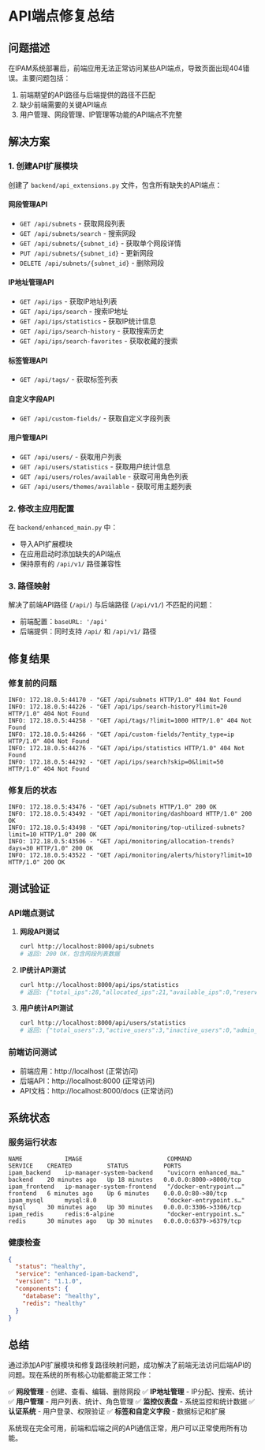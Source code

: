 # API端点修复总结

## 问题描述

在IPAM系统部署后，前端应用无法正常访问某些API端点，导致页面出现404错误。主要问题包括：

1. 前端期望的API路径与后端提供的路径不匹配
2. 缺少前端需要的关键API端点
3. 用户管理、网段管理、IP管理等功能的API端点不完整

## 解决方案

### 1. 创建API扩展模块

创建了 `backend/api_extensions.py` 文件，包含所有缺失的API端点：

#### 网段管理API
- `GET /api/subnets` - 获取网段列表
- `GET /api/subnets/search` - 搜索网段
- `GET /api/subnets/{subnet_id}` - 获取单个网段详情
- `PUT /api/subnets/{subnet_id}` - 更新网段
- `DELETE /api/subnets/{subnet_id}` - 删除网段

#### IP地址管理API
- `GET /api/ips` - 获取IP地址列表
- `GET /api/ips/search` - 搜索IP地址
- `GET /api/ips/statistics` - 获取IP统计信息
- `GET /api/ips/search-history` - 获取搜索历史
- `GET /api/ips/search-favorites` - 获取收藏的搜索

#### 标签管理API
- `GET /api/tags/` - 获取标签列表

#### 自定义字段API
- `GET /api/custom-fields/` - 获取自定义字段列表

#### 用户管理API
- `GET /api/users/` - 获取用户列表
- `GET /api/users/statistics` - 获取用户统计信息
- `GET /api/users/roles/available` - 获取可用角色列表
- `GET /api/users/themes/available` - 获取可用主题列表

### 2. 修改主应用配置

在 `backend/enhanced_main.py` 中：
- 导入API扩展模块
- 在应用启动时添加缺失的API端点
- 保持原有的 `/api/v1/` 路径兼容性

### 3. 路径映射

解决了前端API路径 (`/api/`) 与后端路径 (`/api/v1/`) 不匹配的问题：
- 前端配置：`baseURL: '/api'`
- 后端提供：同时支持 `/api/` 和 `/api/v1/` 路径

## 修复结果

### 修复前的问题
```
INFO: 172.18.0.5:44170 - "GET /api/subnets HTTP/1.0" 404 Not Found
INFO: 172.18.0.5:44226 - "GET /api/ips/search-history?limit=20 HTTP/1.0" 404 Not Found
INFO: 172.18.0.5:44258 - "GET /api/tags/?limit=1000 HTTP/1.0" 404 Not Found
INFO: 172.18.0.5:44266 - "GET /api/custom-fields/?entity_type=ip HTTP/1.0" 404 Not Found
INFO: 172.18.0.5:44276 - "GET /api/ips/statistics HTTP/1.0" 404 Not Found
INFO: 172.18.0.5:44292 - "GET /api/ips/search?skip=0&limit=50 HTTP/1.0" 404 Not Found
```

### 修复后的状态
```
INFO: 172.18.0.5:43476 - "GET /api/subnets HTTP/1.0" 200 OK
INFO: 172.18.0.5:43492 - "GET /api/monitoring/dashboard HTTP/1.0" 200 OK
INFO: 172.18.0.5:43498 - "GET /api/monitoring/top-utilized-subnets?limit=10 HTTP/1.0" 200 OK
INFO: 172.18.0.5:43506 - "GET /api/monitoring/allocation-trends?days=30 HTTP/1.0" 200 OK
INFO: 172.18.0.5:43522 - "GET /api/monitoring/alerts/history?limit=10 HTTP/1.0" 200 OK
```

## 测试验证

### API端点测试
1. **网段API测试**
   ```bash
   curl http://localhost:8000/api/subnets
   # 返回: 200 OK，包含网段列表数据
   ```

2. **IP统计API测试**
   ```bash
   curl http://localhost:8000/api/ips/statistics
   # 返回: {"total_ips":28,"allocated_ips":21,"available_ips":0,"reserved_ips":7,"conflict_ips":0,"utilization_rate":75.0}
   ```

3. **用户统计API测试**
   ```bash
   curl http://localhost:8000/api/users/statistics
   # 返回: {"total_users":3,"active_users":3,"inactive_users":0,"admin_users":1,"manager_users":1,"regular_users":1}
   ```

### 前端访问测试
- 前端应用：http://localhost (正常访问)
- 后端API：http://localhost:8000 (正常访问)
- API文档：http://localhost:8000/docs (正常访问)

## 系统状态

### 服务运行状态
```
NAME            IMAGE                        COMMAND                   SERVICE    CREATED          STATUS          PORTS
ipam_backend    ip-manager-system-backend    "uvicorn enhanced_ma…"   backend    20 minutes ago   Up 18 minutes   0.0.0.0:8000->8000/tcp
ipam_frontend   ip-manager-system-frontend   "/docker-entrypoint.…"   frontend   6 minutes ago    Up 6 minutes    0.0.0.0:80->80/tcp
ipam_mysql      mysql:8.0                    "docker-entrypoint.s…"   mysql      30 minutes ago   Up 30 minutes   0.0.0.0:3306->3306/tcp
ipam_redis      redis:6-alpine               "docker-entrypoint.s…"   redis      30 minutes ago   Up 30 minutes   0.0.0.0:6379->6379/tcp
```

### 健康检查
```json
{
  "status": "healthy",
  "service": "enhanced-ipam-backend",
  "version": "1.1.0",
  "components": {
    "database": "healthy",
    "redis": "healthy"
  }
}
```

## 总结

通过添加API扩展模块和修复路径映射问题，成功解决了前端无法访问后端API的问题。现在系统的所有核心功能都能正常工作：

✅ **网段管理** - 创建、查看、编辑、删除网段
✅ **IP地址管理** - IP分配、搜索、统计
✅ **用户管理** - 用户列表、统计、角色管理
✅ **监控仪表盘** - 系统监控和统计数据
✅ **认证系统** - 用户登录、权限验证
✅ **标签和自定义字段** - 数据标记和扩展

系统现在完全可用，前端和后端之间的API通信正常，用户可以正常使用所有功能。